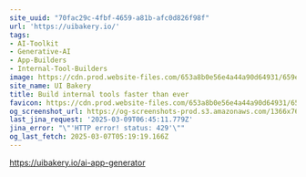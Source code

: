 ```yaml
---
site_uuid: "70fac29c-4fbf-4659-a81b-afc0d826f98f"
url: 'https://uibakery.io/'
tags:
- AI-Toolkit
- Generative-AI
- App-Builders
- Internal-Tool-Builders
image: https://cdn.prod.website-files.com/653a8b0e56e4a44a90d64931/659ed2f56dbcf48f729b3094_UIb%20(2).png
site_name: UI Bakery
title: Build internal tools faster than ever
favicon: https://cdn.prod.website-files.com/653a8b0e56e4a44a90d64931/659092c4263a51a2739ebba2_fav.png
og_screenshot_url: https://og-screenshots-prod.s3.amazonaws.com/1366x768/80/false/502afb5e36da691bbe35bc7a53dca9e5d25db9302f35b31e9d01b1bfdef46971.jpeg
last_jina_request: '2025-03-09T06:45:11.779Z'
jina_error: "\"'HTTP error! status: 429'\""
og_last_fetch: 2025-03-07T05:19:19.166Z
---
```

https://uibakery.io/ai-app-generator
